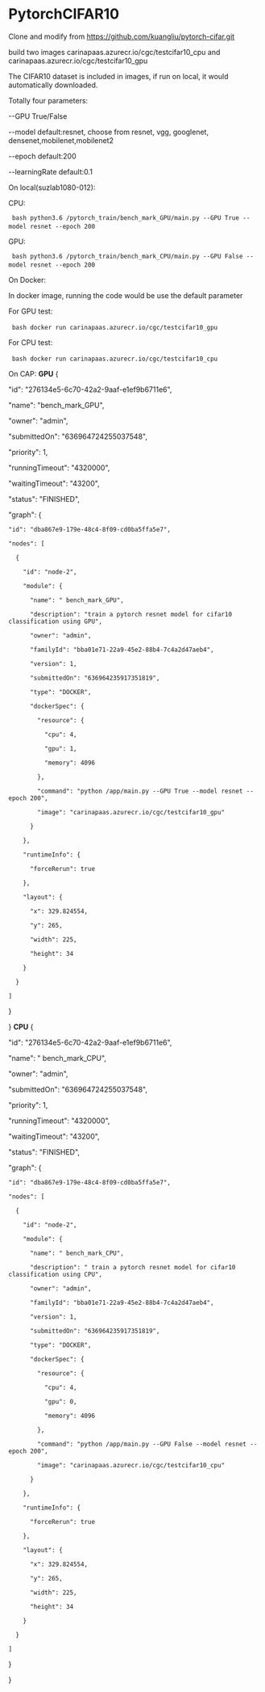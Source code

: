 # PytorchCIFAR10

Clone and modify from
https://github.com/kuangliu/pytorch-cifar.git

build two images carinapaas.azurecr.io/cgc/testcifar10_cpu and carinapaas.azurecr.io/cgc/testcifar10_gpu

The CIFAR10 dataset is included in images, if run on local, it would automatically downloaded.

Totally four parameters:

--GPU True/False

--model default:resnet, choose from resnet, vgg, googlenet, densenet,mobilenet,mobilenet2

--epoch default:200

--learningRate default:0.1

On local(suzlab1080-012):

CPU: 

` ` ` bash
python3.6 /pytorch_train/bench_mark_GPU/main.py --GPU True --model resnet --epoch 200 
` ` `

GPU: 

` ` ` bash
python3.6 /pytorch_train/bench_mark_CPU/main.py --GPU False --model resnet --epoch 200
` ` `


On Docker:

In docker image, running the code would be use the default parameter

For GPU test:  

` ` ` bash
docker run carinapaas.azurecr.io/cgc/testcifar10_gpu 
` ` `

For CPU test:  

` ` ` bash
docker run carinapaas.azurecr.io/cgc/testcifar10_cpu 
` ` `


On CAP:
**GPU**
{ 

  "id": "276134e5-6c70-42a2-9aaf-e1ef9b6711e6", 

  "name": "bench_mark_GPU", 

  "owner": "admin", 

  "submittedOn": "636964724255037548", 

  "priority": 1, 

  "runningTimeout": "4320000", 

  "waitingTimeout": "43200", 

  "status": "FINISHED", 

  "graph": { 

    "id": "dba867e9-179e-48c4-8f09-cd0ba5ffa5e7", 

    "nodes": [ 

      { 

        "id": "node-2", 

        "module": { 

          "name": " bench_mark_GPU", 

          "description": "train a pytorch resnet model for cifar10 classification using GPU", 

          "owner": "admin", 

          "familyId": "bba01e71-22a9-45e2-88b4-7c4a2d47aeb4", 

          "version": 1, 

          "submittedOn": "636964235917351819", 

          "type": "DOCKER", 

          "dockerSpec": { 

            "resource": { 

              "cpu": 4, 

              "gpu": 1, 

              "memory": 4096 

            }, 

            "command": "python /app/main.py --GPU True --model resnet --epoch 200", 

            "image": "carinapaas.azurecr.io/cgc/testcifar10_gpu" 

          }  

        }, 

        "runtimeInfo": { 

          "forceRerun": true 

        }, 

        "layout": { 

          "x": 329.824554, 

          "y": 265, 

          "width": 225, 

          "height": 34 

        } 

      } 

    ] 

  } 

} 
**CPU**
{ 

  "id": "276134e5-6c70-42a2-9aaf-e1ef9b6711e6", 

  "name": " bench_mark_CPU", 

  "owner": "admin", 

  "submittedOn": "636964724255037548", 

  "priority": 1, 

  "runningTimeout": "4320000", 

  "waitingTimeout": "43200", 

  "status": "FINISHED", 

  "graph": { 

    "id": "dba867e9-179e-48c4-8f09-cd0ba5ffa5e7", 

    "nodes": [ 

      { 

        "id": "node-2", 

        "module": { 

          "name": " bench_mark_CPU", 

          "description": " train a pytorch resnet model for cifar10 classification using CPU", 

          "owner": "admin", 

          "familyId": "bba01e71-22a9-45e2-88b4-7c4a2d47aeb4", 

          "version": 1, 

          "submittedOn": "636964235917351819", 

          "type": "DOCKER", 

          "dockerSpec": { 

            "resource": { 

              "cpu": 4, 

              "gpu": 0, 

              "memory": 4096 

            }, 

            "command": "python /app/main.py --GPU False --model resnet --epoch 200", 

            "image": "carinapaas.azurecr.io/cgc/testcifar10_cpu" 

          }  

        }, 

        "runtimeInfo": { 

          "forceRerun": true 

        }, 

        "layout": { 

          "x": 329.824554, 

          "y": 265, 

          "width": 225, 

          "height": 34 

        } 

      } 

    ] 

  } 

} 
